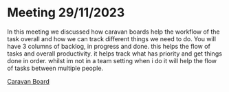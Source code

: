 # Meeting 29/11/2023

In this meeting we discussed how caravan boards help the workflow of the task overall and how we can track different things we need to do. You will have 3 columns of backlog, in progress and done. this helps the flow of tasks and overall productivity. it helps track what has priority and get things done in order. whilst im not in a team setting when i do it will help the flow of tasks between multiple people.

[Caravan Board](https://github.com/users/bobbymannino/projects/1)
